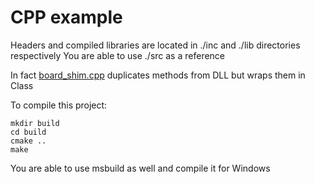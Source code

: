 # CPP example
Headers and compiled libraries are located in ./inc and ./lib directories respectively
You are able to use ./src as a reference

In fact [board_shim.cpp](https://github.com/Andrey1994/brainflow/blob/master/cpp-package/src/board_shim.cpp) duplicates methods from DLL but wraps them in Class

To compile this project:
```
mkdir build
cd build
cmake ..
make
```
You are able to use msbuild as well and compile it for Windows
